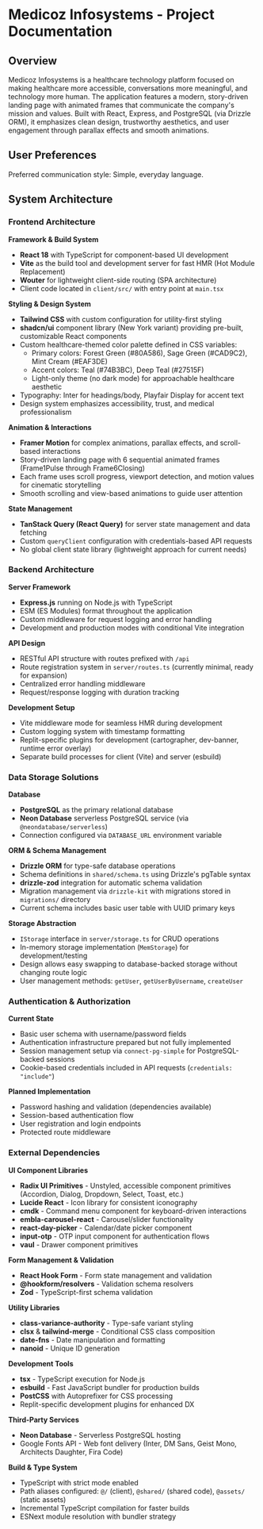 # Medicoz Infosystems - Project Documentation

## Overview

Medicoz Infosystems is a healthcare technology platform focused on making healthcare more accessible, conversations more meaningful, and technology more human. The application features a modern, story-driven landing page with animated frames that communicate the company's mission and values. Built with React, Express, and PostgreSQL (via Drizzle ORM), it emphasizes clean design, trustworthy aesthetics, and user engagement through parallax effects and smooth animations.

## User Preferences

Preferred communication style: Simple, everyday language.

## System Architecture

### Frontend Architecture

**Framework & Build System**
- **React 18** with TypeScript for component-based UI development
- **Vite** as the build tool and development server for fast HMR (Hot Module Replacement)
- **Wouter** for lightweight client-side routing (SPA architecture)
- Client code located in `client/src/` with entry point at `main.tsx`

**Styling & Design System**
- **Tailwind CSS** with custom configuration for utility-first styling
- **shadcn/ui** component library (New York variant) providing pre-built, customizable React components
- Custom healthcare-themed color palette defined in CSS variables:
  - Primary colors: Forest Green (#80A586), Sage Green (#CAD9C2), Mint Cream (#EAF3DE)
  - Accent colors: Teal (#74B3BC), Deep Teal (#27515F)
  - Light-only theme (no dark mode) for approachable healthcare aesthetic
- Typography: Inter for headings/body, Playfair Display for accent text
- Design system emphasizes accessibility, trust, and medical professionalism

**Animation & Interactions**
- **Framer Motion** for complex animations, parallax effects, and scroll-based interactions
- Story-driven landing page with 6 sequential animated frames (Frame1Pulse through Frame6Closing)
- Each frame uses scroll progress, viewport detection, and motion values for cinematic storytelling
- Smooth scrolling and view-based animations to guide user attention

**State Management**
- **TanStack Query (React Query)** for server state management and data fetching
- Custom `queryClient` configuration with credentials-based API requests
- No global client state library (lightweight approach for current needs)

### Backend Architecture

**Server Framework**
- **Express.js** running on Node.js with TypeScript
- ESM (ES Modules) format throughout the application
- Custom middleware for request logging and error handling
- Development and production modes with conditional Vite integration

**API Design**
- RESTful API structure with routes prefixed with `/api`
- Route registration system in `server/routes.ts` (currently minimal, ready for expansion)
- Centralized error handling middleware
- Request/response logging with duration tracking

**Development Setup**
- Vite middleware mode for seamless HMR during development
- Custom logging system with timestamp formatting
- Replit-specific plugins for development (cartographer, dev-banner, runtime error overlay)
- Separate build processes for client (Vite) and server (esbuild)

### Data Storage Solutions

**Database**
- **PostgreSQL** as the primary relational database
- **Neon Database** serverless PostgreSQL service (via `@neondatabase/serverless`)
- Connection configured via `DATABASE_URL` environment variable

**ORM & Schema Management**
- **Drizzle ORM** for type-safe database operations
- Schema definitions in `shared/schema.ts` using Drizzle's pgTable syntax
- **drizzle-zod** integration for automatic schema validation
- Migration management via `drizzle-kit` with migrations stored in `migrations/` directory
- Current schema includes basic user table with UUID primary keys

**Storage Abstraction**
- `IStorage` interface in `server/storage.ts` for CRUD operations
- In-memory storage implementation (`MemStorage`) for development/testing
- Design allows easy swapping to database-backed storage without changing route logic
- User management methods: `getUser`, `getUserByUsername`, `createUser`

### Authentication & Authorization

**Current State**
- Basic user schema with username/password fields
- Authentication infrastructure prepared but not fully implemented
- Session management setup via `connect-pg-simple` for PostgreSQL-backed sessions
- Cookie-based credentials included in API requests (`credentials: "include"`)

**Planned Implementation**
- Password hashing and validation (dependencies available)
- Session-based authentication flow
- User registration and login endpoints
- Protected route middleware

### External Dependencies

**UI Component Libraries**
- **Radix UI Primitives** - Unstyled, accessible component primitives (Accordion, Dialog, Dropdown, Select, Toast, etc.)
- **Lucide React** - Icon library for consistent iconography
- **cmdk** - Command menu component for keyboard-driven interactions
- **embla-carousel-react** - Carousel/slider functionality
- **react-day-picker** - Calendar/date picker component
- **input-otp** - OTP input component for authentication flows
- **vaul** - Drawer component primitives

**Form Management & Validation**
- **React Hook Form** - Form state management and validation
- **@hookform/resolvers** - Validation schema resolvers
- **Zod** - TypeScript-first schema validation

**Utility Libraries**
- **class-variance-authority** - Type-safe variant styling
- **clsx** & **tailwind-merge** - Conditional CSS class composition
- **date-fns** - Date manipulation and formatting
- **nanoid** - Unique ID generation

**Development Tools**
- **tsx** - TypeScript execution for Node.js
- **esbuild** - Fast JavaScript bundler for production builds
- **PostCSS** with Autoprefixer for CSS processing
- Replit-specific development plugins for enhanced DX

**Third-Party Services**
- **Neon Database** - Serverless PostgreSQL hosting
- Google Fonts API - Web font delivery (Inter, DM Sans, Geist Mono, Architects Daughter, Fira Code)

**Build & Type System**
- TypeScript with strict mode enabled
- Path aliases configured: `@/` (client), `@shared/` (shared code), `@assets/` (static assets)
- Incremental TypeScript compilation for faster builds
- ESNext module resolution with bundler strategy